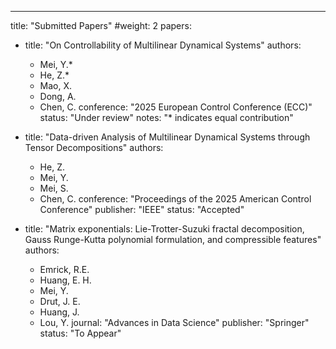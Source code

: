 ---
title: "Submitted Papers"
#weight: 2
papers:
  - title: "On Controllability of Multilinear Dynamical Systems"
    authors:
      - Mei, Y.*
      - He, Z.*
      - Mao, X.
      - Dong, A.
      - Chen, C.
    conference: "2025 European Control Conference (ECC)"
    status: "Under review"
    notes: "* indicates equal contribution"

  - title: "Data-driven Analysis of Multilinear Dynamical Systems through Tensor Decompositions"
    authors:
      - He, Z.
      - Mei, Y.
      - Mei, S.
      - Chen, C.
    conference: "Proceedings of the 2025 American Control Conference"
    publisher: "IEEE"
    status: "Accepted"

  - title: "Matrix exponentials: Lie-Trotter-Suzuki fractal decomposition, Gauss Runge-Kutta polynomial formulation, and compressible features"
    authors:
      - Emrick, R.E.
      - Huang, E. H.
      - Mei, Y.
      - Drut, J. E.
      - Huang, J.
      - Lou, Y.
    journal: "Advances in Data Science"
    publisher: "Springer"
    status: "To Appear"
